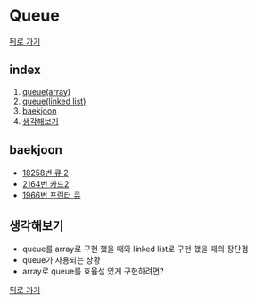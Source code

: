 # Queue

[뒤로 가기](https://github.com/nadarm/42-algo-basic)

## index
1. [queue(array)](./queue_array)
1. [queue(linked list)](./queue_linked_list)
1. [baekjoon](#baekjoon)
1. [생각해보기](#생각해보기)

## baekjoon
- [18258번 큐 2](https://www.acmicpc.net/problem/18258)
- [2164번 카드2](https://www.acmicpc.net/problem/2164)
- [1966번 프린터 큐](https://www.acmicpc.net/problem/1966)

## 생각해보기
- queue를 array로 구현 했을 때와 linked list로 구현 했을 때의 장단점
- queue가 사용되는 상황
- array로 queue를 효율성 있게 구현하려면?


[뒤로 가기](https://github.com/nadarm/42-algo-basic)
